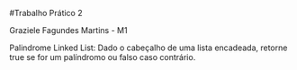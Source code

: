 #Trabalho Prático 2

Graziele Fagundes Martins - M1

Palindrome Linked List:
Dado o cabeçalho de uma lista encadeada, retorne true se for um palíndromo ou falso caso contrário.